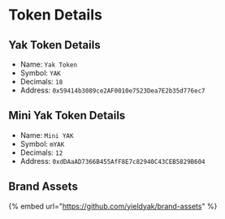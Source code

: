 # Token Details

## Yak Token Details

* Name: `Yak Token`
* Symbol: `YAK` 
* Decimals: `18` 
* Address: `0x59414b3089ce2AF0010e7523Dea7E2b35d776ec7` 

## Mini Yak Token Details

* Name: `Mini YAK`
* Symbol: `mYAK`
* Decimals: `12`
* Address: `0xdDAaAD7366B455AfF8E7c82940C43CEB5829B604`

## Brand Assets

{% embed url="https://github.com/yieldyak/brand-assets" %}



